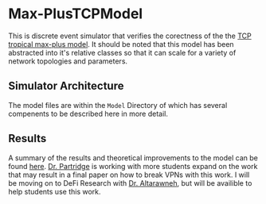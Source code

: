 # Max-PlusTCPModel


This is discrete event simulator that verifies the corectness of the the [TCP tropical max-plus model](https://github.com/0xJepsen/Max-PlusTCPModel/blob/master/Papers/Refrences/TCPMaxPlus.pdf). It should be noted that this model has been abstracted into it's relative classes so that it can scale for a variety of network topologies and parameters. 

## Simulator Architecture

The model files are within the `Model` Directory of which has several compenents to be described here in more detail.


## Results

A summary of the results and theoretical improvements to the model can be found [here](https://github.com/0xJepsen/Max-PlusTCPModel/blob/master/Modeling_TCP_Congestion_with_Tropical_Algebra.pdf). [Dr. Partridge](https://scholar.google.com/citations?user=f-E5nFEAAAAJ&hl=en&oi=ao) is working with more students expand on the work that may result in a final paper on how to break VPNs with this work. I will be moving on to DeFi Research with [Dr. Altarawneh](https://scholar.google.com/citations?user=CfjaUOsAAAAJ&hl=en), but will be availible to help students use this work. 
